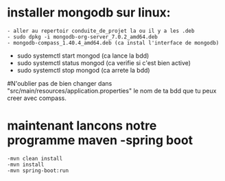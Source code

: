 # installer mongodb sur linux:
    - aller au repertoir conduite_de_projet la ou il y a les .deb
    - sudo dpkg -i mongodb-org-server_7.0.2_amd64.deb
    - mongodb-compass_1.40.4_amd64.deb (ca instal l'interface de mongodb)

- sudo systemctl start mongod (ca lance la bdd)
- sudo systemctl status mongod (ca verifie si c'est bien active)
- sudo systemctl stop mongod (ca arrete la bdd)

#N'oublier pas de bien changer dans "src/main/resources/application.properties" le nom de ta bdd que tu peux creer avec compass.

# maintenant lancons notre programme maven -spring boot
    -mvn clean install
    -mvn install
    -mvn spring-boot:run



